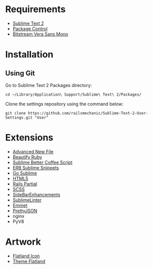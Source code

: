 # Requirements

- [Sublime Text 2](http://www.sublimetext.com/)
- [Package Control](https://sublime.wbond.net/)
- [Bitstream Vera Sans Mono](http://www.gnome.org/fonts/)

# Installation
## Using Git

Go to Sublime Text 2 Packages directory:

    cd ~/Library/Application\ Support/Sublime\ Text\ 2/Packages/

Clone the settings repository using the command below:

    git clone https://github.com/railsmechanic/Sublime-Text-2-User-Settings.git "User"



# Extensions

- [Advanced New File](https://github.com/skuroda/Sublime-AdvancedNewFile)
- [Beautify Ruby](https://github.com/CraigWilliams/BeautifyRuby)
- [Sublime Better Coffee Script](https://github.com/aponxi/sublime-better-coffeescript)
- [ERB Sublime Snippets](https://github.com/matthewrobertson/ERB-Sublime-Snippets)
- [Go Sublime](https://github.com/DisposaBoy/GoSublime)
- [HTML5](https://github.com/mrmartineau/HTML5)
- [Rails Partial](https://github.com/wesf90/rails-partial)
- [SCSS](https://github.com/danro/SCSS-sublime)
- [SideBarEnhancements](https://github.com/titoBouzout/SideBarEnhancements)
- [SublimeLinter](https://github.com/SublimeLinter/SublimeLinter)
- [Emmet](https://github.com/sergeche/emmet-sublime)
- [PrettyJSON](https://github.com/dzhibas/SublimePrettyJson)
- nginx
- PyV8

# Artwork
- [Flatland Icon](http://cl.ly/OEt9)
- [Theme Flatland](https://github.com/thinkpixellab/flatland)